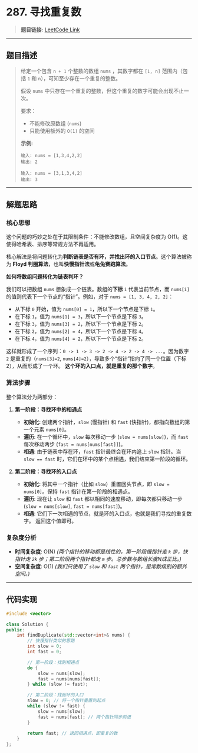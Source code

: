 # 287. 寻找重复数

> **题目链接:** [LeetCode Link](https://leetcode.cn/problems/find-the-duplicate-number/)

---

## 题目描述

> 给定一个包含 `n + 1` 个整数的数组 `nums` ，其数字都在 `[1, n]` 范围内（包括 `1` 和 `n`），可知至少存在一个重复的整数。
>
> 假设 `nums` 中只存在一个重复的整数，但这个重复的数字可能会出现不止一次。
>
> 要求：
> *   不能修改原数组 (`nums`)
> *   只能使用额外的 `O(1)` 的空间
>
> **示例:**
> ```
> 输入: nums = [1,3,4,2,2]
> 输出: 2
> ```
> ```
> 输入: nums = [3,1,3,4,2]
> 输出: 3
> ```

---

## 解题思路

### 核心思想
这个问题的巧妙之处在于其限制条件：不能修改数组，且空间复杂度为 O(1)。这使得哈希表、排序等常规方法不再适用。

核心解法是将问题转化为**判断链表是否有环，并找出环的入口节点**。这个算法被称为 **Floyd 判圈算法**，也叫**快慢指针法**或**龟兔赛跑算法**。

**如何将数组问题转化为链表判环？**

我们可以把数组 `nums` 想象成一个链表。数组的**下标** `i` 代表当前节点，而 `nums[i]` 的值则代表下一个节点的“指针”。例如，对于 `nums = [1, 3, 4, 2, 2]`：
*   从下标 `0` 开始，值为 `nums[0] = 1`，所以下一个节点是下标 `1`。
*   在下标 `1`，值为 `nums[1] = 3`，所以下一个节点是下标 `3`。
*   在下标 `3`，值为 `nums[3] = 2`，所以下一个节点是下标 `2`。
*   在下标 `2`，值为 `nums[2] = 4`，所以下一个节点是下标 `4`。
*   在下标 `4`，值为 `nums[4] = 2`，所以下一个节点是下标 `2`。

这样就形成了一个序列：`0 -> 1 -> 3 -> 2 -> 4 -> 2 -> 4 -> ...`。因为数字 `2` 是重复的（`nums[3]=2`, `nums[4]=2`），导致多个“指针”指向了同一个位置（下标2），从而形成了一个环。 **这个环的入口点，就是重复的那个数字**。

### 算法步骤
整个算法分为两部分：

1.  **第一阶段：寻找环中的相遇点**
    *   **初始化**: 创建两个指针，`slow` (慢指针) 和 `fast` (快指针)，都指向数组的第一个元素 `nums[0]`。
    *   **遍历**: 在一个循环中，`slow` 每次移动一步 (`slow = nums[slow]`)，而 `fast` 每次移动两步 (`fast = nums[nums[fast]]`)。
    *   **相遇**: 由于链表中存在环，`fast` 指针最终会在环内追上 `slow` 指针。当 `slow == fast` 时，它们在环中的某个点相遇，我们结束第一阶段的循环。

2.  **第二阶段：寻找环的入口点**
    *   **初始化**: 将其中一个指针（比如 `slow`）重置回头节点，即 `slow = nums[0]`。保持 `fast` 指针在第一阶段的相遇点。
    *   **遍历**: 现在让 `slow` 和 `fast` 都以相同的速度移动，即每次都只移动一步 (`slow = nums[slow]`, `fast = nums[fast]`)。
    *   **相遇**: 它们下一次相遇的节点，就是环的入口点，也就是我们寻找的重复数字。 返回这个值即可。


### 复杂度分析
- **时间复杂度**: O(N)
  *(两个指针的移动都是线性的，第一阶段慢指针走 `k` 步，快指针走 `2k` 步；第二阶段两个指针都走 `m` 步。总步数与数组长度N成正比。)*
- **空间复杂度**: O(1)
  *(我们只使用了 `slow` 和 `fast` 两个指针，是常数级别的额外空间。)*

---

## 代码实现


```cpp
#include <vector>

class Solution {
public:
    int findDuplicate(std::vector<int>& nums) {
        // 快慢指针类似的思路
        int slow = 0;
        int fast = 0;

        // 第一阶段：找到相遇点
        do {
            slow = nums[slow];
            fast = nums[nums[fast]];
        } while (slow != fast);

        // 第二阶段：找到环的入口
        slow = 0; // 将一个指针重置到起点
        while (slow != fast) {
            slow = nums[slow];
            fast = nums[fast]; // 两个指针同步前进
        }
        
        return fast; // 返回相遇点，即重复的数
    }
};
```